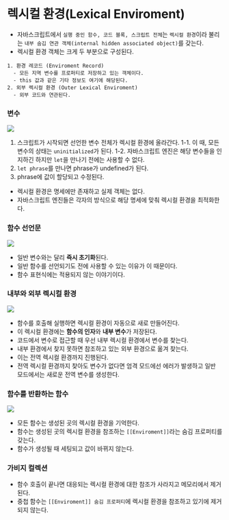 # 렉시컬 환경(Lexical Enviroment)

- 자바스크립트에서 `실행 중인 함수, 코드 블록, 스크립트 전체`는 `렉시컬 환경`이라 불리는 `내부 숨김 연관 객체(internal hidden associated object)`를 갖는다.
- 렉시컬 환경 객체는 크게 두 부분으로 구성된다.

```
1. 환경 레코드 (Enviroment Record)
  - 모든 지역 변수를 프로퍼티로 저장하고 있는 객체이다.
  - this 값과 같은 기타 정보도 여기에 해당된다.
2. 외부 렉시컬 환경 (Outer Lexical Enviroment)
  - 외부 코드와 연관된다.
```

### 변수

![](https://i.imgur.com/WB6HGvk.png)

1. 스크립트가 시작되면 선언한 변수 전체가 렉시컬 환경에 올라간다.
   1-1. 이 때, 모든 변수의 상태는 `uninitialized`가 된다.
   1-2. 자바스크립트 엔진은 해당 변수들을 인지하긴 하지만 `let`을 만나기 전에는 사용할 수 없다.
2. `let phrase`를 만나면 phrase가 undefined가 된다.
3. phrase에 값이 할당되고 수정된다.

- 렉시컬 환경은 명세에만 존재하고 실제 객체는 없다.
- 자바스크립트 엔진들은 각자의 방식으로 해당 명세에 맞춰 렉시컬 환경을 최적화한다.

### 함수 선언문

![](https://i.imgur.com/xVeu0wL.png)

- 일반 변수와는 달리 **즉시 초기화**된다.
- 일반 함수를 선언되기도 전에 사용할 수 있는 이유가 이 때문이다.
- 함수 표현식에는 적용되지 않는 이야기이다.

### 내부와 외부 렉시컬 환경

![](https://i.imgur.com/GXoVSiT.png)

- 함수를 호출해 실행하면 렉시컬 환경이 자동으로 새로 만들어진다.
- 이 렉시컬 환경에는 **함수의 인자**와 **내부 변수**가 저장된다.
- 코드에서 변수로 접근할 때 우선 내부 렉시컬 환경에서 변수를 찾는다.
- 내부 환경에서 찾지 못하면 참조하고 있는 외부 환경으로 옮겨 찾는다.
- 이는 전역 렉시컬 환경까지 진행된다.
- 전역 렉시컬 환경까지 찾아도 변수가 없다면 엄격 모드에선 에러가 발생하고 일반 모드에서는 새로운 전역 변수를 생성한다.

### 함수를 반환하는 함수

![](https://i.imgur.com/ISiv0fB.png)

- 모든 함수는 생성된 곳의 렉시컬 환경을 기억한다.
- 함수는 생성된 곳의 렉시컬 환경을 참조하는 `[[Enviroment]]`라는 숨김 프로퍼티를 갖는다.
- 함수가 생성될 때 세팅되고 값이 바뀌지 않는다.

### 가비지 컬렉션

- 함수 호출이 끝나면 대응되는 렉시컬 환경에 대한 참조가 사라지고 메모리에서 제거된다.
- 중첩 함수는 `[[Enviroment]] 숨김 프로퍼티`에 렉시컬 환경을 참조하고 있기에 제거되지 않는다.
